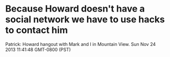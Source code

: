 Because Howard doesn't have a social network we have to use hacks to contact him
===

Patrick: Howard hangout with Mark and I in Mountain View.            Sun Nov 24 2013 11:41:48 GMT-0800 (PST)
